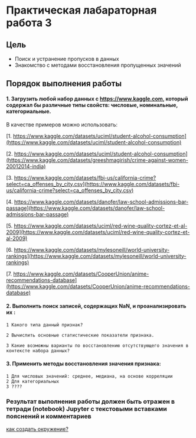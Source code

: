 # Практическая лабараторная работа 3

## Цель

* Поиск и устранение пропусков в данных
* Знакомство с методами восстановления пропущенных значений

## Порядок выполнения работы

#### 1. Загрузить любой набор данных с https://www.kaggle.com, который содержал бы различные типы свойств: числовые, номинальные, категориальные.
В качестве примеров можно использовать:

[1. https://www.kaggle.com/datasets/uciml/student-alcohol-consumption](https://www.kaggle.com/datasets/uciml/student-alcohol-consumption)

[2. https://www.kaggle.com/datasets/uciml/student-alcohol-consumption](https://www.kaggle.com/datasets/greeshmagirish/crime-against-women-20012014-india)

[3.	https://www.kaggle.com/datasets/fbi-us/california-crime?select=ca_offenses_by_city.csv](https://www.kaggle.com/datasets/fbi-us/california-crime?select=ca_offenses_by_city.csv)

[4. https://www.kaggle.com/datasets/danofer/law-school-admissions-bar-passage](https://www.kaggle.com/datasets/danofer/law-school-admissions-bar-passage)

[5. https://www.kaggle.com/datasets/uciml/red-wine-quality-cortez-et-al-2009](https://www.kaggle.com/datasets/uciml/red-wine-quality-cortez-et-al-2009)

[6. https://www.kaggle.com/datasets/mylesoneill/world-university-rankings](https://www.kaggle.com/datasets/mylesoneill/world-university-rankings)

[7. https://www.kaggle.com/datasets/CooperUnion/anime-recommendations-database](https://www.kaggle.com/datasets/CooperUnion/anime-recommendations-database)

#### 2. Выполнить поиск записей, содержащих NaN, и проанализировать их :

    1 Какого типа данный признак?

    2 Вычислить основные статистические показатели признака.
    
    3 Какие возможны варианты по восстановлению отсутствующего значения в контексте набора данных?
    
    
#### 3. Применить методы восстановления значения признака:

    1 Для числовых значений: среднее, медиана, на основе корреляции
    2 Для категориальных 
    3 ????



### **Результат выполнения работы должен быть отражен в тетради (notebook) Jupyter с текстовыми вставками пояснений и комментариев**

[как создать окружение?](https://github.com/Letch49/ML_VVSU_2023/blob/main/make_env.md)

